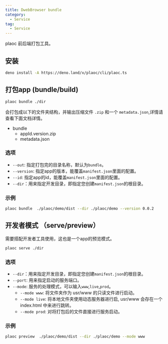 ```yaml
---
title: DwebBrowser bundle
category:
  - Service 
tag:
  - Service 
---
```


plaoc 前后端打包工具。

## 安装

```bash
deno install -A https://deno.land/x/plaoc/cli/plaoc.ts
```

## 打包app (bundle/build)

```bash
plaoc bundle ./dir
```
会打包成以下的文件夹结构，并输出压缩文件 `.zip` 和一个 `metadata.json`,详情请查看下面文档详情。

- bundle
  - appId.version.zip
  - metadata.json

### 选项

- `--out`: 指定打包完的目录名称，默认为`bundle`。
- `--version`: 指定app的版本，能覆盖`manifest.json`里面的配置。
- `--id`: 指定app的id，能覆盖`manifest.json`里面的配置。
- `--dir`：用来指定开发目录，即指定您创建`manifest.json`的根目录。
### 示例

```bash
plaoc bundle  ./plaoc/demo/dist --dir ./plaoc/demo --version 0.0.2
```

## 开发者模式 （serve/preview）

需要搭配开发者工具使用，这也是一个app的预览模式。

```bash
plaoc serve ./dir
```

### 选项

- `--dir`：用来指定开发目录，即指定您创建`manifest.json`的根目录。
- `--port`: 用来指定启动的服务端口。
- `--mode`: 服务的处理模式，可以输入`www`,`live`,`prod`。
  - `--mode www`: 将文件夹作为 usr/www 的只读文件进行启动。
  - `--mode live`: 将本地文件夹使用动态服务器进行启, usr/www 会存在一个 index.html 中来进行跳转。
  - `--mode prod`: 对将打包后的文件直接进行服务启动。

### 示例

```bash
plaoc preview  ./plaoc/demo/dist --dir ./plaoc/demo --mode www 
```